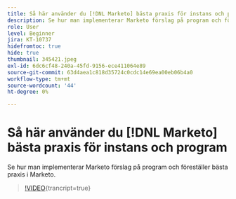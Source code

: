 ```yaml
---
title: Så här använder du [!DNL Marketo] bästa praxis för instans och program
description: Se hur man implementerar Marketo förslag på program och föreställer bästa praxis i Marketo.
role: User
level: Beginner
jira: KT-10737
hidefromtoc: true
hide: true
thumbnail: 345421.jpeg
exl-id: 6dc6cf48-240a-45fd-9156-ece411064e89
source-git-commit: 63d4aea1c818d35724c0cdc14e69ea00eb06b4a0
workflow-type: tm+mt
source-wordcount: '44'
ht-degree: 0%

---
```


# Så här använder du [!DNL Marketo] bästa praxis för instans och program

Se hur man implementerar Marketo förslag på program och föreställer bästa praxis i Marketo.

>[!VIDEO](https://video.tv.adobe.com/v/345421/?quality=12&learn=on){trancript=true}
